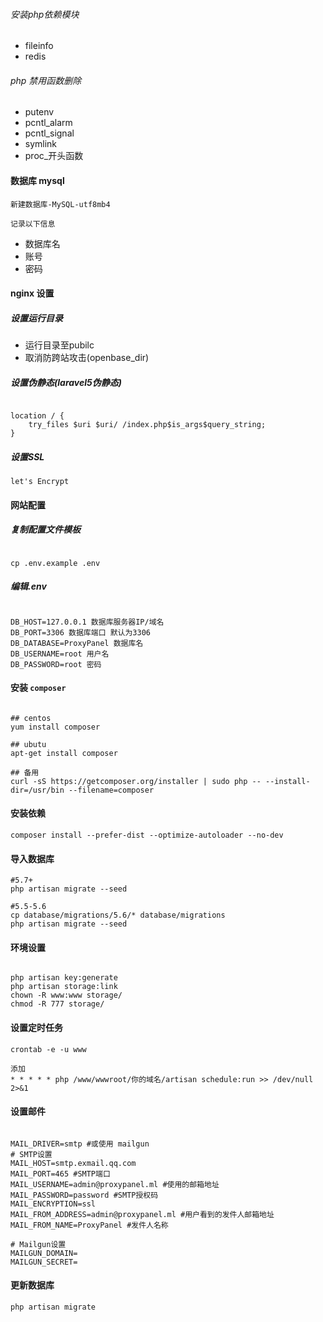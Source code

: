 ###### 安装php依赖模块

- fileinfo
- redis


###### php 禁用函数删除

- putenv
- pcntl_alarm
- pcntl_signal
- symlink
- proc_开头函数


#### 数据库 mysql

`新建数据库-MySQL-utf8mb4`

`记录以下信息`
- 数据库名
- 账号
- 密码


#### nginx 设置

##### 设置运行目录

- 运行目录至pubilc 
- 取消防跨站攻击(openbase_dir)

##### 设置伪静态(laravel5伪静态)

```

location / {  
	try_files $uri $uri/ /index.php$is_args$query_string;  
}  

```

##### 设置SSL

```
let's Encrypt

```

#### 网站配置

##### 复制配置文件模板

```

cp .env.example .env

```

##### 编辑.env


```

DB_HOST=127.0.0.1 数据库服务器IP/域名
DB_PORT=3306 数据库端口 默认为3306
DB_DATABASE=ProxyPanel 数据库名
DB_USERNAME=root 用户名
DB_PASSWORD=root 密码

```


#### 安装 `composer`

```

## centos
yum install composer

## ubutu
apt-get install composer

## 备用
curl -sS https://getcomposer.org/installer | sudo php -- --install-dir=/usr/bin --filename=composer

```

#### 安装依赖

```
composer install --prefer-dist --optimize-autoloader --no-dev
```

#### 导入数据库

```
#5.7+
php artisan migrate --seed

#5.5-5.6
cp database/migrations/5.6/* database/migrations
php artisan migrate --seed

```

#### 环境设置

```

php artisan key:generate
php artisan storage:link
chown -R www:www storage/ 
chmod -R 777 storage/

```

#### 设置定时任务

```
crontab -e -u www

添加
* * * * * php /www/wwwroot/你的域名/artisan schedule:run >> /dev/null 2>&1
```

#### 设置邮件

```

MAIL_DRIVER=smtp #或使用 mailgun
# SMTP设置
MAIL_HOST=smtp.exmail.qq.com
MAIL_PORT=465 #SMTP端口
MAIL_USERNAME=admin@proxypanel.ml #使用的邮箱地址
MAIL_PASSWORD=password #SMTP授权码
MAIL_ENCRYPTION=ssl
MAIL_FROM_ADDRESS=admin@proxypanel.ml #用户看到的发件人邮箱地址
MAIL_FROM_NAME=ProxyPanel #发件人名称

# Mailgun设置
MAILGUN_DOMAIN=
MAILGUN_SECRET=

```


#### 更新数据库

```
php artisan migrate

```